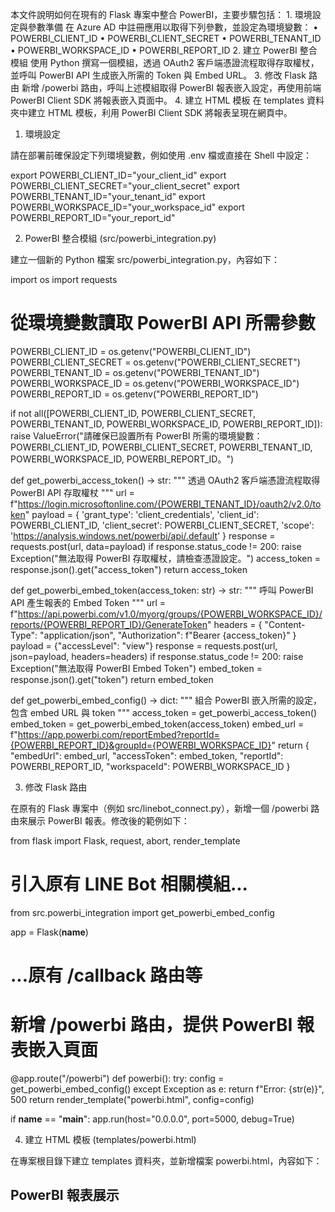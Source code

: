 本文件說明如何在現有的 Flask 專案中整合 PowerBI，主要步驟包括：
	1.	環境設定與參數準備
在 Azure AD 中註冊應用以取得下列參數，並設定為環境變數：
	•	POWERBI_CLIENT_ID
	•	POWERBI_CLIENT_SECRET
	•	POWERBI_TENANT_ID
	•	POWERBI_WORKSPACE_ID
	•	POWERBI_REPORT_ID
	2.	建立 PowerBI 整合模組
使用 Python 撰寫一個模組，透過 OAuth2 客戶端憑證流程取得存取權杖，並呼叫 PowerBI API 生成嵌入所需的 Token 與 Embed URL。
	3.	修改 Flask 路由
新增 /powerbi 路由，呼叫上述模組取得 PowerBI 報表嵌入設定，再使用前端 PowerBI Client SDK 將報表嵌入頁面中。
	4.	建立 HTML 模板
在 templates 資料夾中建立 HTML 模板，利用 PowerBI Client SDK 將報表呈現在網頁中。

1. 環境設定

請在部署前確保設定下列環境變數，例如使用 .env 檔或直接在 Shell 中設定：

export POWERBI_CLIENT_ID="your_client_id"
export POWERBI_CLIENT_SECRET="your_client_secret"
export POWERBI_TENANT_ID="your_tenant_id"
export POWERBI_WORKSPACE_ID="your_workspace_id"
export POWERBI_REPORT_ID="your_report_id"

2. PowerBI 整合模組 (src/powerbi_integration.py)

建立一個新的 Python 檔案 src/powerbi_integration.py，內容如下：

import os
import requests

# 從環境變數讀取 PowerBI API 所需參數
POWERBI_CLIENT_ID = os.getenv("POWERBI_CLIENT_ID")
POWERBI_CLIENT_SECRET = os.getenv("POWERBI_CLIENT_SECRET")
POWERBI_TENANT_ID = os.getenv("POWERBI_TENANT_ID")
POWERBI_WORKSPACE_ID = os.getenv("POWERBI_WORKSPACE_ID")
POWERBI_REPORT_ID = os.getenv("POWERBI_REPORT_ID")

if not all([POWERBI_CLIENT_ID, POWERBI_CLIENT_SECRET, POWERBI_TENANT_ID, POWERBI_WORKSPACE_ID, POWERBI_REPORT_ID]):
    raise ValueError("請確保已設置所有 PowerBI 所需的環境變數：POWERBI_CLIENT_ID, POWERBI_CLIENT_SECRET, POWERBI_TENANT_ID, POWERBI_WORKSPACE_ID, POWERBI_REPORT_ID。")

def get_powerbi_access_token() -> str:
    """
    透過 OAuth2 客戶端憑證流程取得 PowerBI API 存取權杖
    """
    url = f"https://login.microsoftonline.com/{POWERBI_TENANT_ID}/oauth2/v2.0/token"
    payload = {
        'grant_type': 'client_credentials',
        'client_id': POWERBI_CLIENT_ID,
        'client_secret': POWERBI_CLIENT_SECRET,
        'scope': 'https://analysis.windows.net/powerbi/api/.default'
    }
    response = requests.post(url, data=payload)
    if response.status_code != 200:
        raise Exception("無法取得 PowerBI 存取權杖，請檢查憑證設定。")
    access_token = response.json().get("access_token")
    return access_token

def get_powerbi_embed_token(access_token: str) -> str:
    """
    呼叫 PowerBI API 產生報表的 Embed Token
    """
    url = f"https://api.powerbi.com/v1.0/myorg/groups/{POWERBI_WORKSPACE_ID}/reports/{POWERBI_REPORT_ID}/GenerateToken"
    headers = {
        "Content-Type": "application/json",
        "Authorization": f"Bearer {access_token}"
    }
    payload = {"accessLevel": "view"}
    response = requests.post(url, json=payload, headers=headers)
    if response.status_code != 200:
        raise Exception("無法取得 PowerBI Embed Token")
    embed_token = response.json().get("token")
    return embed_token

def get_powerbi_embed_config() -> dict:
    """
    組合 PowerBI 嵌入所需的設定，包含 embed URL 與 token
    """
    access_token = get_powerbi_access_token()
    embed_token = get_powerbi_embed_token(access_token)
    embed_url = f"https://app.powerbi.com/reportEmbed?reportId={POWERBI_REPORT_ID}&groupId={POWERBI_WORKSPACE_ID}"
    return {
        "embedUrl": embed_url,
        "accessToken": embed_token,
        "reportId": POWERBI_REPORT_ID,
        "workspaceId": POWERBI_WORKSPACE_ID
    }

3. 修改 Flask 路由

在原有的 Flask 專案中（例如 src/linebot_connect.py），新增一個 /powerbi 路由來展示 PowerBI 報表。修改後的範例如下：

from flask import Flask, request, abort, render_template
# 引入原有 LINE Bot 相關模組...
from src.powerbi_integration import get_powerbi_embed_config

app = Flask(__name__)

# ...原有 /callback 路由等

# 新增 /powerbi 路由，提供 PowerBI 報表嵌入頁面
@app.route("/powerbi")
def powerbi():
    try:
        config = get_powerbi_embed_config()
    except Exception as e:
        return f"Error: {str(e)}", 500
    return render_template("powerbi.html", config=config)

if __name__ == "__main__":
    app.run(host="0.0.0.0", port=5000, debug=True)

4. 建立 HTML 模板 (templates/powerbi.html)

在專案根目錄下建立 templates 資料夾，並新增檔案 powerbi.html，內容如下：

<!DOCTYPE html>
<html lang="zh-Hant">
<head>
    <meta charset="UTF-8">
    <title>PowerBI 報表展示</title>
    <!-- 載入 PowerBI Client SDK -->
    <script src="https://cdn.powerbi.com/libs/powerbi-client/latest/powerbi.min.js"></script>
</head>
<body>
    <h2>PowerBI 報表展示</h2>
    <div id="reportContainer" style="height:800px;"></div>
    <script>
        // 取得後端傳入的嵌入設定
        var embedConfig = {
            type: 'report',
            tokenType: powerbi.models.TokenType.Embed,
            accessToken: "{{ config.accessToken }}",
            embedUrl: "{{ config.embedUrl }}",
            id: "{{ config.reportId }}",
            settings: {
                filterPaneEnabled: false,
                navContentPaneEnabled: true
            }
        };

        // 將報表嵌入到網頁中
        var reportContainer = document.getElementById('reportContainer');
        powerbi.embed(reportContainer, embedConfig);
    </script>
</body>
</html>

整合步驟總結
	1.	環境變數設定
設定 PowerBI 所需參數：
	•	POWERBI_CLIENT_ID
	•	POWERBI_CLIENT_SECRET
	•	POWERBI_TENANT_ID
	•	POWERBI_WORKSPACE_ID
	•	POWERBI_REPORT_ID
	2.	建立 PowerBI 整合模組
在 src/powerbi_integration.py 中撰寫取得存取權杖與生成 Embed Token 的功能。
	3.	新增 Flask 路由
修改專案（如 src/linebot_connect.py），新增 /powerbi 路由並利用 render_template 載入 powerbi.html 模板。
	4.	建立 HTML 模板
在 templates 資料夾中建立 powerbi.html，並使用 PowerBI Client SDK 將報表嵌入頁面中。

完成上述步驟後，啟動 Flask 專案，並透過瀏覽器存取 http://<your_host>:5000/powerbi，即可看到 PowerBI 報表嵌入展示的頁面。
